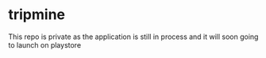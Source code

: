 # tripmine
This repo is private as the application is still in process and it will soon going to launch on playstore
